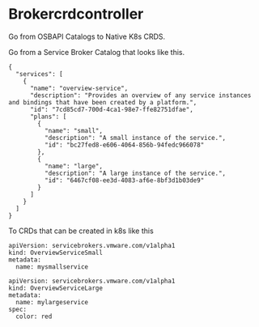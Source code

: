 # Brokercrdcontroller

Go from OSBAPI Catalogs to Native K8s CRDS.


Go from a Service Broker Catalog that looks like this.
```
{
  "services": [
    {
      "name": "overview-service",
      "description": "Provides an overview of any service instances and bindings that have been created by a platform.",
      "id": "7cd85cd7-700d-4ca1-98e7-ffe82751dfae",
      "plans": [
        {
          "name": "small",
          "description": "A small instance of the service.",
          "id": "bc27fed8-e606-4064-856b-94fedc966078"
        },
        {
          "name": "large",
          "description": "A large instance of the service.",
          "id": "6467cf08-ee3d-4083-af6e-8bf3d1b03de9"
        }
      ]
    }
  ]
}

```

To CRDs that can be created in k8s like this

```
apiVersion: servicebrokers.vmware.com/v1alpha1
kind: OverviewServiceSmall
metadata:
  name: mysmallservice
```

```
apiVersion: servicebrokers.vmware.com/v1alpha1
kind: OverviewServiceLarge
metadata:
  name: mylargeservice
spec:
  color: red
```
